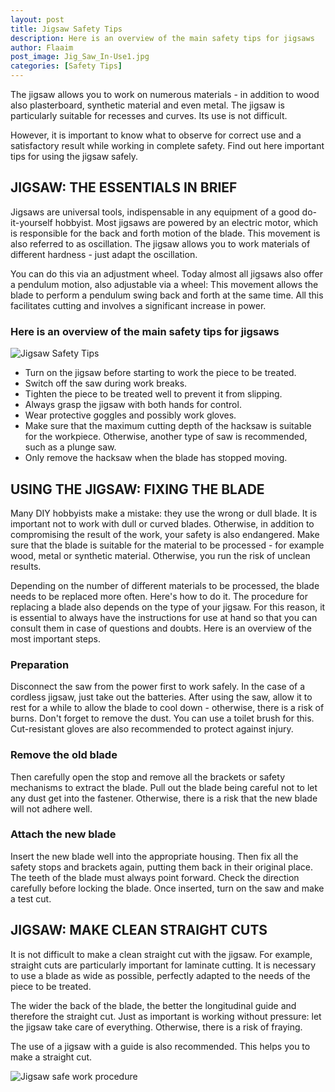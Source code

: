 ```yaml
---
layout: post
title: Jigsaw Safety Tips
description: Here is an overview of the main safety tips for jigsaws
author: Flaaim
post_image: Jig_Saw_In-Use1.jpg
categories: [Safety Tips]
---
```


The jigsaw allows you to work on numerous materials - in addition to wood also plasterboard, synthetic material and even metal. The jigsaw is particularly suitable for recesses and curves. Its use is not difficult.

However, it is important to know what to observe for correct use and a satisfactory result while working in complete safety. Find out here important tips for using the jigsaw safely.

## JIGSAW: THE ESSENTIALS IN BRIEF

Jigsaws are universal tools, indispensable in any equipment of a good do-it-yourself hobbyist. Most jigsaws are powered by an electric motor, which is responsible for the back and forth motion of the blade. This movement is also referred to as oscillation. The jigsaw allows you to work materials of different hardness - just adapt the oscillation.

You can do this via an adjustment wheel. Today almost all jigsaws also offer a pendulum motion, also adjustable via a wheel: This movement allows the blade to perform a pendulum swing back and forth at the same time. All this facilitates cutting and involves a significant increase in power.

### Here is an overview of the main safety tips for jigsaws

![Jigsaw Safety Tips](https://safetyworkblog.com/assets/Jig_Saw_In-Use1.jpg)

- Turn on the jigsaw before starting to work the piece to be treated.
- Switch off the saw during work breaks.
- Tighten the piece to be treated well to prevent it from slipping.
- Always grasp the jigsaw with both hands for control.
- Wear protective goggles and possibly work gloves.
- Make sure that the maximum cutting depth of the hacksaw is suitable for the workpiece. Otherwise, another type of saw is recommended, such as a plunge saw.
- Only remove the hacksaw when the blade has stopped moving.

## USING THE JIGSAW: FIXING THE BLADE

Many DIY hobbyists make a mistake: they use the wrong or dull blade. It is important not to work with dull or curved blades. Otherwise, in addition to compromising the result of the work, your safety is also endangered. Make sure that the blade is suitable for the material to be processed - for example wood, metal or synthetic material. Otherwise, you run the risk of unclean results.

Depending on the number of different materials to be processed, the blade needs to be replaced more often. Here's how to do it. The procedure for replacing a blade also depends on the type of your jigsaw. For this reason, it is essential to always have the instructions for use at hand so that you can consult them in case of questions and doubts. Here is an overview of the most important steps.

### Preparation

Disconnect the saw from the power first to work safely. In the case of a cordless jigsaw, just take out the batteries. After using the saw, allow it to rest for a while to allow the blade to cool down - otherwise, there is a risk of burns. Don't forget to remove the dust. You can use a toilet brush for this. Cut-resistant gloves are also recommended to protect against injury.

### Remove the old blade

Then carefully open the stop and remove all the brackets or safety mechanisms to extract the blade. Pull out the blade being careful not to let any dust get into the fastener. Otherwise, there is a risk that the new blade will not adhere well.

### Attach the new blade

Insert the new blade well into the appropriate housing. Then fix all the safety stops and brackets again, putting them back in their original place. The teeth of the blade must always point forward. Check the direction carefully before locking the blade. Once inserted, turn on the saw and make a test cut.


## JIGSAW: MAKE CLEAN STRAIGHT CUTS

It is not difficult to make a clean straight cut with the jigsaw. For example, straight cuts are particularly important for laminate cutting. It is necessary to use a blade as wide as possible, perfectly adapted to the needs of the piece to be treated.

The wider the back of the blade, the better the longitudinal guide and therefore the straight cut. Just as important is working without pressure: let the jigsaw take care of everything. Otherwise, there is a risk of fraying.

The use of a jigsaw with a guide is also recommended. This helps you to make a straight cut.

![Jigsaw safe work procedure](https://safetyworkblog.com/assets/img/bf8880b22f50831c97b5ca622cfe727e.png)
